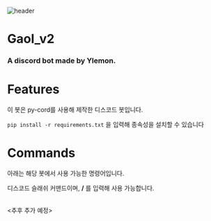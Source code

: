 ![header](https://capsule-render.vercel.app/api?type=venom&color=gradient&customColorList=3,30&height=200&section=header&text=Gaol_v2&fontSize=90)

# Gaol_v2
### A discord bot made by Ylemon.
# Features
이 봇은 py-cord를 사용해 제작한 디스코드 봇입니다.

`pip install -r requirements.txt` 을 입력해 종속성을 설치할 수 있습니다
# Commands
아래는 해당 봇에서 사용 가능한 명령어입니다.

디스코드 슬래쉬 커맨드이며, **/** 를 입력해 사용 가능합니다.

<br>
<추후 추가 예정>

